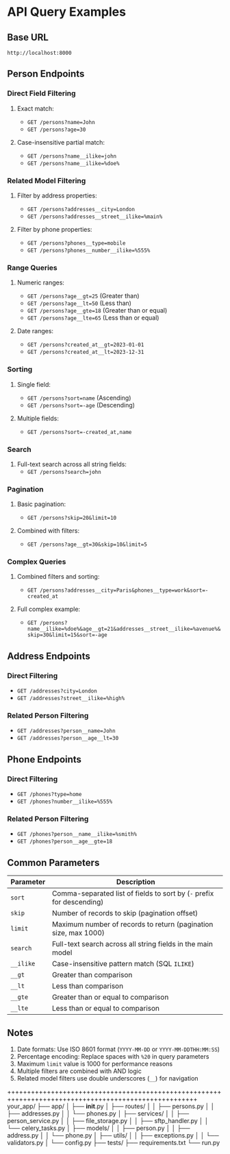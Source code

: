 # API Query Examples

## Base URL
`http://localhost:8000`

## Person Endpoints

### Direct Field Filtering
1. Exact match:
   - `GET /persons?name=John`
   - `GET /persons?age=30`

2. Case-insensitive partial match:
   - `GET /persons?name__ilike=john`
   - `GET /persons?name__ilike=%doe%`

### Related Model Filtering
1. Filter by address properties:
   - `GET /persons?addresses__city=London`
   - `GET /persons?addresses__street__ilike=%main%`

2. Filter by phone properties:
   - `GET /persons?phones__type=mobile`
   - `GET /persons?phones__number__ilike=%555%`

### Range Queries
1. Numeric ranges:
   - `GET /persons?age__gt=25` (Greater than)
   - `GET /persons?age__lt=50` (Less than)
   - `GET /persons?age__gte=18` (Greater than or equal)
   - `GET /persons?age__lte=65` (Less than or equal)

2. Date ranges:
   - `GET /persons?created_at__gt=2023-01-01`
   - `GET /persons?created_at__lt=2023-12-31`

### Sorting
1. Single field:
   - `GET /persons?sort=name` (Ascending)
   - `GET /persons?sort=-age` (Descending)

2. Multiple fields:
   - `GET /persons?sort=-created_at,name`

### Search
1. Full-text search across all string fields:
   - `GET /persons?search=john`

### Pagination
1. Basic pagination:
   - `GET /persons?skip=20&limit=10`

2. Combined with filters:
   - `GET /persons?age__gt=30&skip=10&limit=5`

### Complex Queries
1. Combined filters and sorting:
   - `GET /persons?addresses__city=Paris&phones__type=work&sort=-created_at`

2. Full complex example:
   - `GET /persons?name__ilike=%doe%&age__gt=21&addresses__street__ilike=%avenue%&skip=30&limit=15&sort=-age`

## Address Endpoints

### Direct Filtering
- `GET /addresses?city=London`
- `GET /addresses?street__ilike=%high%`

### Related Person Filtering
- `GET /addresses?person__name=John`
- `GET /addresses?person__age__lt=30`

## Phone Endpoints

### Direct Filtering
- `GET /phones?type=home`
- `GET /phones?number__ilike=%555%`

### Related Person Filtering
- `GET /phones?person__name__ilike=%smith%`
- `GET /phones?person__age__gte=18`

## Common Parameters
| Parameter | Description                                                                 |
|-----------|-----------------------------------------------------------------------------|
| `sort`    | Comma-separated list of fields to sort by (`-` prefix for descending)       |
| `skip`    | Number of records to skip (pagination offset)                               |
| `limit`   | Maximum number of records to return (pagination size, max 1000)             |
| `search`  | Full-text search across all string fields in the main model                 |
| `__ilike` | Case-insensitive pattern match (SQL `ILIKE`)                                |
| `__gt`    | Greater than comparison                                                    |
| `__lt`    | Less than comparison                                                        |
| `__gte`   | Greater than or equal to comparison                                         |
| `__lte`   | Less than or equal to comparison                                            |

## Notes
1. Date formats: Use ISO 8601 format (`YYYY-MM-DD` or `YYYY-MM-DDTHH:MM:SS`)
2. Percentage encoding: Replace spaces with `%20` in query parameters
3. Maximum `limit` value is 1000 for performance reasons
4. Multiple filters are combined with AND logic
5. Related model filters use double underscores (`__`) for navigation

++++++++++++++++++++++++++++++++++++++++++++++++++++++++++++++++++++++++++++++++++++++++++++++++++++++
your_app/
├── app/
│   ├── __init__.py
│   ├── routes/
│   │   ├── persons.py
│   │   ├── addresses.py
│   │   └── phones.py
│   ├── services/
│   │   ├── person_service.py
│   │   ├── file_storage.py
│   │   ├── sftp_handler.py
│   │   └── celery_tasks.py
│   ├── models/
│   │   ├── person.py
│   │   ├── address.py
│   │   └── phone.py
│   ├── utils/
│   │   ├── exceptions.py
│   │   └── validators.py
│   └── config.py
├── tests/
├── requirements.txt
└── run.py
